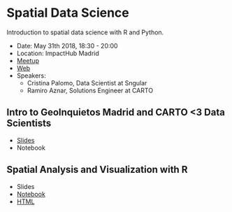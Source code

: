 # Spatial Data Science

Introduction to spatial data science with R and Python.

* Date: May 31th 2018, 18:30 - 20:00
* Location: ImpactHub Madrid
* [Meetup](https://www.meetup.com/es-ES/Geoinquietos-MAD/events/250682390/)
* [Web](https://impacthubmadridnetwork.spaces.nexudus.com/es/Events/View/611785403/para-que-sirve-la-ciencia-de-datos-un-enfoque-practico-con-r-phyton-y-geolocalizacion)
* Speakers:
  * Cristina Palomo, Data Scientist at Sngular
  * Ramiro Aznar, Solutions Engineer at CARTO

## Intro to GeoInquietos Madrid and CARTO <3 Data Scientists
* [Slides](https://docs.google.com/presentation/d/1-hL7_sBRNoBRrKM6zIH-2gTpt2l9Xx4lAezLYh2CFUw/edit?usp=sharing)
* Notebook

## Spatial Analysis and Visualization with R
* Slides
* [Notebook](https://github.com/cpalomogaro/avisa)
* [HTML](https://cpalomogaro.github.io/avisa/)
